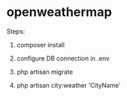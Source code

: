 # openweathermap

Steps:

1. composer install

2. configure DB connection in .env

3. php artisan migrate

4. php artisan city:weather 'CityName'

